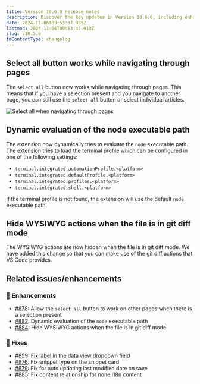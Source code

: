 ```yaml
---
title: Version 10.6.0 release notes
description: Discover the key updates in Version 10.6.0, including enhanced navigation, dynamic node path evaluation, and improved git diff mode functionality.
date: 2024-11-06T09:53:37.985Z
lastmod: 2024-11-06T09:53:47.913Z
slug: v10.5.0
fmContentType: changelog
---
```


## Select all button works while navigating through pages

The `select all` button now works while navigating through pages. This means that if you have a selection present and you navigate to another page, you can still use the `select all` button or select individual articles.

![Select all when navigating through pages](/releases/v10.6.0/select-all.webp)

## Dynamic evaluation of the node executable path

The extension now dynamically tries to evaluate the `node` executable path. The extension tries to load the terminal profile which can be configured in one of the following settings:

- `terminal.integrated.automationProfile.<platform>`
- `terminal.integrated.defaultProfile.<platform>`
- `terminal.integrated.profiles.<platform>`
- `terminal.integrated.shell.<platform>`

If the terminal profile is not found, the extension will use the default `node` executable path.

## Hide WYSIWYG actions when the file is in git diff mode

The WYSIWYG actions are now hidden when the file is in git diff mode. We have added this change so that you can make use of the git diff actions that VS Code provides.

## Related issues/enhancements

### 🎨 Enhancements

- [#878](https://github.com/estruyf/vscode-front-matter/issues/878): Allow the `select all` button to work on other pages when there is a selection present
- [#882](https://github.com/estruyf/vscode-front-matter/issues/882): Dynamic evaluation of the `node` executable path
- [#884](https://github.com/estruyf/vscode-front-matter/issues/884): Hide WYSIWYG actions when the file is in git diff mode

### 🐞 Fixes

- [#859](https://github.com/estruyf/vscode-front-matter/issues/859): Fix label in the data view dropdown field
- [#876](https://github.com/estruyf/vscode-front-matter/issues/876): Fix snippet type on the snippet card
- [#879](https://github.com/estruyf/vscode-front-matter/issues/879): Fix for auto updating last modified date on save
- [#885](https://github.com/estruyf/vscode-front-matter/issues/885): Fix content relationship for none i18n content
